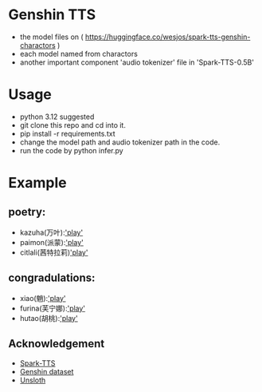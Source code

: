 # Genshin TTS
* the model files on ( https://huggingface.co/wesjos/spark-tts-genshin-charactors )
* each model named from charactors
* another important component 'audio tokenizer' file in 'Spark-TTS-0.5B'
# Usage
* python 3.12 suggested
* git clone this repo and cd into it.
* pip install -r requirements.txt
* change the model path and audio tokenizer path in the code.
* run the code by python infer.py
# Example
## poetry:
* kazuha(万叶):['play'](./examples/kazuha.wav)
* paimon(派蒙):['play'](./examples/paimon.wav)
* citlali(茜特拉莉)['play'](./examples/citlali.wav)
## congradulations:
* xiao(魈):['play'](./examples/xiao.wav)
* furina(芙宁娜):['play'](./examples/furina.wav)
* hutao(胡桃):['play'](./examples/hutao.wav)
## Acknowledgement
* [Spark-TTS](https://github.com/SparkAudio/Spark-TTS)
* [Genshin dataset](https://huggingface.co/datasets/simon3000/genshin-voice)
* [Unsloth](https://github.com/unslothai/unsloth)